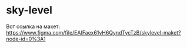 # sky-level

Вот ссылка на макет: 
https://www.figma.com/file/EAIFaex61yH6QyndTycTzB/skylevel-maket?node-id=0%3A1
